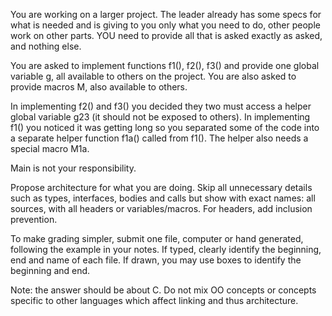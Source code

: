 You are working on a larger project. The leader already has some specs for what is needed and is 
giving to you only what you need to do, other people work on other parts. YOU need to provide all 
that is asked exactly as asked, and nothing else.


You are asked to implement functions f1(), f2(), f3() and provide one global variable g, all 
available to others on the project. You are also asked to provide macros M, also available 
to others.


In implementing f2() and f3() you decided they two must access a helper global variable g23 
(it should not be exposed to others). In implementing f1() you noticed it was getting long 
so you separated some of the code into a separate helper function f1a() called from f1(). 
The helper also needs a special macro M1a.


Main is not your responsibility.


Propose architecture for what you are doing. Skip all unnecessary details such as types, 
interfaces, bodies and calls but show with exact names: all sources, with all headers 
or variables/macros. For headers, add inclusion prevention.


To make grading simpler, submit one file, computer or hand generated, following the 
example in your notes. If typed, clearly identify the beginning, end and name of each file. 
If drawn, you may use boxes to identify the beginning and end.


Note: the answer should be about C. Do not mix OO concepts or concepts specific to other 
languages which affect linking and thus architecture.

